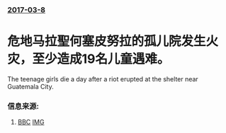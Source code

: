 ### [2017-03-8](/news/2017/03/8/index.md)

##### 
# 危地马拉聖何塞皮努拉的孤儿院发生火灾，至少造成19名儿童遇难。 

The teenage girls die a day after a riot erupted at the shelter near Guatemala City.


### 信息来源:

1. [BBC](http://www.bbc.com/news/world-latin-america-39208309) [IMG](https://ichef.bbci.co.uk/news/1024/branded_news/C4B2/production/_95045305_038367809-1.jpg)
